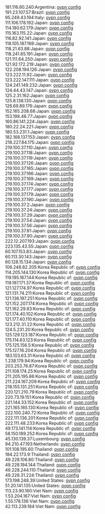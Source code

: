 181.116.60.240:Argentina: [ovpn config](vpn/181_116_60_240.ovpn)  
191.23.107.57:Brazil: [ovpn config](vpn/191_23_107_57.ovpn)  
95.249.43.194:Italy: [ovpn config](vpn/95_249_43_194.ovpn)  
111.106.178.192:Japan: [ovpn config](vpn/111_106_178_192.ovpn)  
114.180.62.179:Japan: [ovpn config](vpn/114_180_62_179.ovpn)  
115.163.115.22:Japan: [ovpn config](vpn/115_163_115_22.ovpn)  
116.82.92.141:Japan: [ovpn config](vpn/116_82_92_141.ovpn)  
118.105.187.169:Japan: [ovpn config](vpn/118_105_187_169.ovpn)  
118.21.63.88:Japan: [ovpn config](vpn/118_21_63_88.ovpn)  
118.241.65.191:Japan: [ovpn config](vpn/118_241_65_191.ovpn)  
121.111.64.250:Japan: [ovpn config](vpn/121_111_64_250.ovpn)  
121.92.172.219:Japan: [ovpn config](vpn/121_92_172_219.ovpn)  
122.208.194.126:Japan: [ovpn config](vpn/122_208_194_126.ovpn)  
123.222.11.92:Japan: [ovpn config](vpn/123_222_11_92.ovpn)  
123.222.147.111:Japan: [ovpn config](vpn/123_222_147_111.ovpn)  
124.241.149.232:Japan: [ovpn config](vpn/124_241_149_232.ovpn)  
124.44.43.147:Japan: [ovpn config](vpn/124_44_43_147.ovpn)  
125.2.31.162:Japan: [ovpn config](vpn/125_2_31_162.ovpn)  
125.8.138.130:Japan: [ovpn config](vpn/125_8_138_130.ovpn)  
126.69.89.176:Japan: [ovpn config](vpn/126_69_89_176.ovpn)  
152.165.208.68:Japan: [ovpn config](vpn/152_165_208_68.ovpn)  
153.198.48.77:Japan: [ovpn config](vpn/153_198_48_77.ovpn)  
160.86.141.224:Japan: [ovpn config](vpn/160_86_141_224.ovpn)  
180.22.24.221:Japan: [ovpn config](vpn/180_22_24_221.ovpn)  
180.53.231.1:Japan: [ovpn config](vpn/180_53_231_1.ovpn)  
182.168.137.153:Japan: [ovpn config](vpn/182_168_137_153.ovpn)  
218.227.84.175:Japan: [ovpn config](vpn/218_227_84_175.ovpn)  
219.100.37.110:Japan: [ovpn config](vpn/219_100_37_110.ovpn)  
219.100.37.118:Japan: [ovpn config](vpn/219_100_37_118.ovpn)  
219.100.37.119:Japan: [ovpn config](vpn/219_100_37_119.ovpn)  
219.100.37.126:Japan: [ovpn config](vpn/219_100_37_126.ovpn)  
219.100.37.165:Japan: [ovpn config](vpn/219_100_37_165.ovpn)  
219.100.37.166:Japan: [ovpn config](vpn/219_100_37_166.ovpn)  
219.100.37.169:Japan: [ovpn config](vpn/219_100_37_169.ovpn)  
219.100.37.174:Japan: [ovpn config](vpn/219_100_37_174.ovpn)  
219.100.37.177:Japan: [ovpn config](vpn/219_100_37_177.ovpn)  
219.100.37.179:Japan: [ovpn config](vpn/219_100_37_179.ovpn)  
219.100.37.190:Japan: [ovpn config](vpn/219_100_37_190.ovpn)  
219.100.37.2:Japan: [ovpn config](vpn/219_100_37_2.ovpn)  
219.100.37.24:Japan: [ovpn config](vpn/219_100_37_24.ovpn)  
219.100.37.29:Japan: [ovpn config](vpn/219_100_37_29.ovpn)  
219.100.37.54:Japan: [ovpn config](vpn/219_100_37_54.ovpn)  
219.100.37.56:Japan: [ovpn config](vpn/219_100_37_56.ovpn)  
219.100.37.81:Japan: [ovpn config](vpn/219_100_37_81.ovpn)  
219.100.37.90:Japan: [ovpn config](vpn/219_100_37_90.ovpn)  
222.12.207.193:Japan: [ovpn config](vpn/222_12_207_193.ovpn)  
223.135.43.55:Japan: [ovpn config](vpn/223_135_43_55.ovpn)  
60.107.153.83:Japan: [ovpn config](vpn/60_107_153_83.ovpn)  
60.113.30.143:Japan: [ovpn config](vpn/60_113_30_143.ovpn)  
60.128.15.134:Japan: [ovpn config](vpn/60_128_15_134.ovpn)  
106.248.82.205:Korea Republic of: [ovpn config](vpn/106_248_82_205.ovpn)  
114.205.144.130:Korea Republic of: [ovpn config](vpn/114_205_144_130.ovpn)  
119.195.167.144:Korea Republic of: [ovpn config](vpn/119_195_167_144.ovpn)  
119.197.171.37:Korea Republic of: [ovpn config](vpn/119_197_171_37.ovpn)  
121.127.174.97:Korea Republic of: [ovpn config](vpn/121_127_174_97.ovpn)  
121.131.74.211:Korea Republic of: [ovpn config](vpn/121_131_74_211.ovpn)  
121.136.197.251:Korea Republic of: [ovpn config](vpn/121_136_197_251.ovpn)  
121.152.207.174:Korea Republic of: [ovpn config](vpn/121_152_207_174.ovpn)  
121.162.29.83:Korea Republic of: [ovpn config](vpn/121_162_29_83.ovpn)  
121.174.40.102:Korea Republic of: [ovpn config](vpn/121_174_40_102.ovpn)  
121.177.40.110:Korea Republic of: [ovpn config](vpn/121_177_40_110.ovpn)  
123.212.31.22:Korea Republic of: [ovpn config](vpn/123_212_31_22.ovpn)  
124.5.231.20:Korea Republic of: [ovpn config](vpn/124_5_231_20.ovpn)  
125.129.123.187:Korea Republic of: [ovpn config](vpn/125_129_123_187.ovpn)  
175.114.63.123:Korea Republic of: [ovpn config](vpn/175_114_63_123.ovpn)  
175.125.156.5:Korea Republic of: [ovpn config](vpn/175_125_156_5.ovpn)  
175.127.16.204:Korea Republic of: [ovpn config](vpn/175_127_16_204.ovpn)  
183.103.63.31:Korea Republic of: [ovpn config](vpn/183_103_63_31.ovpn)  
1.238.179.94:Korea Republic of: [ovpn config](vpn/1_238_179_94.ovpn)  
203.253.76.87:Korea Republic of: [ovpn config](vpn/203_253_76_87.ovpn)  
211.108.174.25:Korea Republic of: [ovpn config](vpn/211_108_174_25.ovpn)  
211.205.195.86:Korea Republic of: [ovpn config](vpn/211_205_195_86.ovpn)  
211.224.167.209:Korea Republic of: [ovpn config](vpn/211_224_167_209.ovpn)  
218.155.131.251:Korea Republic of: [ovpn config](vpn/218_155_131_251.ovpn)  
220.121.210.79:Korea Republic of: [ovpn config](vpn/220_121_210_79.ovpn)  
220.73.19.151:Korea Republic of: [ovpn config](vpn/220_73_19_151.ovpn)  
221.144.33.152:Korea Republic of: [ovpn config](vpn/221_144_33_152.ovpn)  
221.165.165.130:Korea Republic of: [ovpn config](vpn/221_165_165_130.ovpn)  
222.100.240.72:Korea Republic of: [ovpn config](vpn/222_100_240_72.ovpn)  
222.111.136.201:Korea Republic of: [ovpn config](vpn/222_111_136_201.ovpn)  
222.111.48.233:Korea Republic of: [ovpn config](vpn/222_111_48_233.ovpn)  
49.173.141.114:Korea Republic of: [ovpn config](vpn/49_173_141_114.ovpn)  
58.150.189.252:Korea Republic of: [ovpn config](vpn/58_150_189_252.ovpn)  
45.130.139.37:Luxembourg: [ovpn config](vpn/45_130_139_37.ovpn)  
94.210.47.193:Netherlands: [ovpn config](vpn/94_210_47_193.ovpn)  
101.108.195.60:Thailand: [ovpn config](vpn/101_108_195_60.ovpn)  
184.22.173.9:Thailand: [ovpn config](vpn/184_22_173_9.ovpn)  
49.228.106.80:Thailand: [ovpn config](vpn/49_228_106_80.ovpn)  
49.228.194.144:Thailand: [ovpn config](vpn/49_228_194_144.ovpn)  
49.228.244.110:Thailand: [ovpn config](vpn/49_228_244_110.ovpn)  
49.228.31.224:Thailand: [ovpn config](vpn/49_228_31_224.ovpn)  
173.198.248.39:United States: [ovpn config](vpn/173_198_248_39.ovpn)  
51.20.141.135:United States: [ovpn config](vpn/51_20_141_135.ovpn)  
113.23.90.160:Viet Nam: [ovpn config](vpn/113_23_90_160.ovpn)  
1.53.204.167:Viet Nam: [ovpn config](vpn/1_53_204_167.ovpn)  
1.55.178.136:Viet Nam: [ovpn config](vpn/1_55_178_136.ovpn)  
42.113.239.184:Viet Nam: [ovpn config](vpn/42_113_239_184.ovpn)  
